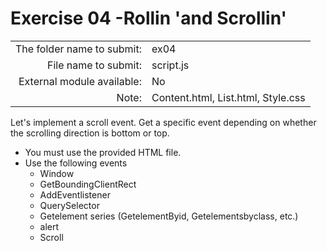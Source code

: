 # Exercise 04 -Rollin 'and Scrollin'

|                           |                                   |
|-------------------------: |---------------------------------- |
|The folder name to submit: |ex04                               |
|File name to submit:       |script.js                          |
|External module available: |No                                 |
|Note:                      |Content.html, List.html, Style.css |

Let's implement a scroll event.
Get a specific event depending on whether the scrolling direction is bottom or top.

+ You must use the provided HTML file.
+ Use the following events
  + Window
  + GetBoundingClientRect
  + AddEventlistener
  + QuerySelector
  + Getelement series (GetelementByid, Getelementsbyclass, etc.)
  + alert
  + Scroll
